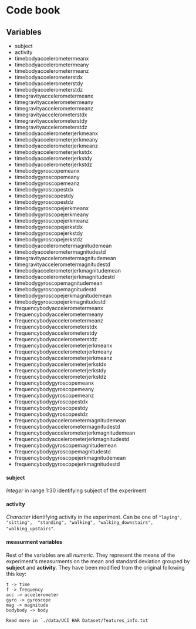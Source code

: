 # Code book

## Variables
- subject
- activity
- timebodyaccelerometermeanx
- timebodyaccelerometermeany
- timebodyaccelerometermeanz
- timebodyaccelerometerstdx
- timebodyaccelerometerstdy
- timebodyaccelerometerstdz
- timegravityaccelerometermeanx
- timegravityaccelerometermeany
- timegravityaccelerometermeanz
- timegravityaccelerometerstdx
- timegravityaccelerometerstdy
- timegravityaccelerometerstdz
- timebodyaccelerometerjerkmeanx
- timebodyaccelerometerjerkmeany
- timebodyaccelerometerjerkmeanz
- timebodyaccelerometerjerkstdx
- timebodyaccelerometerjerkstdy
- timebodyaccelerometerjerkstdz
- timebodygyroscopemeanx
- timebodygyroscopemeany
- timebodygyroscopemeanz
- timebodygyroscopestdx
- timebodygyroscopestdy
- timebodygyroscopestdz
- timebodygyroscopejerkmeanx
- timebodygyroscopejerkmeany
- timebodygyroscopejerkmeanz
- timebodygyroscopejerkstdx
- timebodygyroscopejerkstdy
- timebodygyroscopejerkstdz
- timebodyaccelerometermagnitudemean
- timebodyaccelerometermagnitudestd
- timegravityaccelerometermagnitudemean
- timegravityaccelerometermagnitudestd
- timebodyaccelerometerjerkmagnitudemean
- timebodyaccelerometerjerkmagnitudestd
- timebodygyroscopemagnitudemean
- timebodygyroscopemagnitudestd
- timebodygyroscopejerkmagnitudemean
- timebodygyroscopejerkmagnitudestd
- frequencybodyaccelerometermeanx
- frequencybodyaccelerometermeany
- frequencybodyaccelerometermeanz
- frequencybodyaccelerometerstdx
- frequencybodyaccelerometerstdy
- frequencybodyaccelerometerstdz
- frequencybodyaccelerometerjerkmeanx
- frequencybodyaccelerometerjerkmeany
- frequencybodyaccelerometerjerkmeanz
- frequencybodyaccelerometerjerkstdx
- frequencybodyaccelerometerjerkstdy
- frequencybodyaccelerometerjerkstdz
- frequencybodygyroscopemeanx
- frequencybodygyroscopemeany
- frequencybodygyroscopemeanz
- frequencybodygyroscopestdx
- frequencybodygyroscopestdy
- frequencybodygyroscopestdz
- frequencybodyaccelerometermagnitudemean
- frequencybodyaccelerometermagnitudestd
- frequencybodyaccelerometerjerkmagnitudemean
- frequencybodyaccelerometerjerkmagnitudestd
- frequencybodygyroscopemagnitudemean
- frequencybodygyroscopemagnitudestd
- frequencybodygyroscopejerkmagnitudemean
- frequencybodygyroscopejerkmagnitudestd

#### subject
*Integer* in range 1:30 identifying subject of the experiment

#### activity
*Character* identifying activity in the experiment. Can be one of `"laying", "sitting", 
"standing", "walking", "walking_downstairs", "walking_upstairs"`.

#### measurment variables
Rest of the variables are all *numeric*. They represent the means of the experiment's
measurments on the mean and standard deviation grouped by **subject** and **activity**.
They have been modified from the original following this key:
```
t -> time
f -> frequency
acc -> accelerometer
gyro -> gyroscope
mag -> magnitude
bodybody -> body

Read more in `./data/UCI HAR Dataset/features_info.txt

